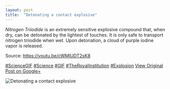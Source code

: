 ```yaml
---
layout: post
title:  "Detonating a contact explosive"
---
```


_Nitrogen Triiodide_ is an extremely sensitive explosive compound that, when dry, can be detonated by the lightest of touches. It is only safe to transport nitrogen triiodide when wet. Upon detonation, a cloud of purple iodine vapor is released.   
  
Source: <https://youtu.be/cWMlUDT2sK8>  
  
[#ScienceGIF](https://plus.google.com/s/%23ScienceGIF/posts) [#Science](https://plus.google.com/s/%23Science/posts) [#GIF](https://plus.google.com/s/%23GIF/posts) [#TheRoyalInstitution](https://plus.google.com/s/%23TheRoyalInstitution/posts) [#Explosion](https://plus.google.com/s/%23Explosion/posts)
[View Original Post on Google+](https://plus.google.com/+ColinSullender/posts/GSc7fQVqcrW)

![Detonating a contact explosive](/assets/img/2015-05-25-Detonating-a-contact-explosive.gif)
